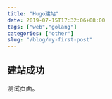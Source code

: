 ```yaml
---
title: "Hugo建站"
date: 2019-07-15T17:32:06+08:00
tags: ["web","golang"]
categories: ["other"]
slug: "/blog/my-first-post"
---
```


## 建站成功

测试页面。 